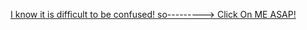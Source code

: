 
[I know it is difficult to be confused! so---------> Click On ME ASAP!](https://www.instagram.com/p/B970Ep9qCov/?utm_source=ig_web_button_share_sheet)

